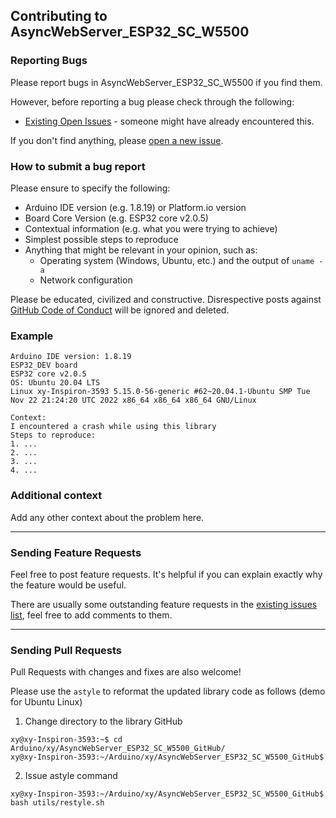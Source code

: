 ## Contributing to AsyncWebServer_ESP32_SC_W5500

### Reporting Bugs

Please report bugs in AsyncWebServer_ESP32_SC_W5500 if you find them.

However, before reporting a bug please check through the following:

* [Existing Open Issues](https://github.com/khoih-prog/AsyncWebServer_ESP32_SC_W5500/issues) - someone might have already encountered this.

If you don't find anything, please [open a new issue](https://github.com/khoih-prog/AsyncWebServer_ESP32_SC_W5500/issues/new).

### How to submit a bug report

Please ensure to specify the following:

* Arduino IDE version (e.g. 1.8.19) or Platform.io version
* Board Core Version (e.g. ESP32 core v2.0.5)
* Contextual information (e.g. what you were trying to achieve)
* Simplest possible steps to reproduce
* Anything that might be relevant in your opinion, such as:
  * Operating system (Windows, Ubuntu, etc.) and the output of `uname -a`
  * Network configuration


Please be educated, civilized and constructive. Disrespective posts against [GitHub Code of Conduct](https://docs.github.com/en/site-policy/github-terms/github-event-code-of-conduct) will be ignored and deleted.


### Example

```
Arduino IDE version: 1.8.19
ESP32_DEV board
ESP32 core v2.0.5
OS: Ubuntu 20.04 LTS
Linux xy-Inspiron-3593 5.15.0-56-generic #62~20.04.1-Ubuntu SMP Tue Nov 22 21:24:20 UTC 2022 x86_64 x86_64 x86_64 GNU/Linux

Context:
I encountered a crash while using this library
Steps to reproduce:
1. ...
2. ...
3. ...
4. ...
```

### Additional context

Add any other context about the problem here.

---

### Sending Feature Requests

Feel free to post feature requests. It's helpful if you can explain exactly why the feature would be useful.

There are usually some outstanding feature requests in the [existing issues list](https://github.com/khoih-prog/AsyncWebServer_ESP32_SC_W5500/issues?q=is%3Aopen+is%3Aissue+label%3Aenhancement), feel free to add comments to them.

---

### Sending Pull Requests

Pull Requests with changes and fixes are also welcome!

Please use the `astyle` to reformat the updated library code as follows (demo for Ubuntu Linux)

1. Change directory to the library GitHub

```
xy@xy-Inspiron-3593:~$ cd Arduino/xy/AsyncWebServer_ESP32_SC_W5500_GitHub/
xy@xy-Inspiron-3593:~/Arduino/xy/AsyncWebServer_ESP32_SC_W5500_GitHub$
```

2. Issue astyle command

```
xy@xy-Inspiron-3593:~/Arduino/xy/AsyncWebServer_ESP32_SC_W5500_GitHub$ bash utils/restyle.sh
```

